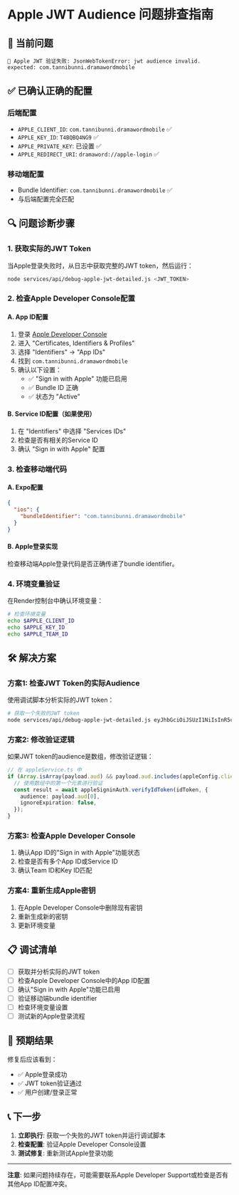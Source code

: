 # Apple JWT Audience 问题排查指南

## 🚨 **当前问题**
```
🍎 Apple JWT 验证失败: JsonWebTokenError: jwt audience invalid. expected: com.tannibunni.dramawordmobile
```

## ✅ **已确认正确的配置**

### 后端配置
- `APPLE_CLIENT_ID`: `com.tannibunni.dramawordmobile` ✅
- `APPLE_KEY_ID`: `T4BQBQ4NG9` ✅
- `APPLE_PRIVATE_KEY`: 已设置 ✅
- `APPLE_REDIRECT_URI`: `dramaword://apple-login` ✅

### 移动端配置
- Bundle Identifier: `com.tannibunni.dramawordmobile` ✅
- 与后端配置完全匹配

## 🔍 **问题诊断步骤**

### 1. 获取实际的JWT Token
当Apple登录失败时，从日志中获取完整的JWT token，然后运行：

```bash
node services/api/debug-apple-jwt-detailed.js <JWT_TOKEN>
```

### 2. 检查Apple Developer Console配置

#### A. App ID配置
1. 登录 [Apple Developer Console](https://developer.apple.com/account/)
2. 进入 "Certificates, Identifiers & Profiles"
3. 选择 "Identifiers" → "App IDs"
4. 找到 `com.tannibunni.dramawordmobile`
5. 确认以下设置：
   - ✅ "Sign in with Apple" 功能已启用
   - ✅ Bundle ID 正确
   - ✅ 状态为 "Active"

#### B. Service ID配置（如果使用）
1. 在 "Identifiers" 中选择 "Services IDs"
2. 检查是否有相关的Service ID
3. 确认 "Sign in with Apple" 配置

### 3. 检查移动端代码

#### A. Expo配置
```json
{
  "ios": {
    "bundleIdentifier": "com.tannibunni.dramawordmobile"
  }
}
```

#### B. Apple登录实现
检查移动端Apple登录代码是否正确传递了bundle identifier。

### 4. 环境变量验证

在Render控制台中确认环境变量：
```bash
# 检查环境变量
echo $APPLE_CLIENT_ID
echo $APPLE_KEY_ID
echo $APPLE_TEAM_ID
```

## 🛠️ **解决方案**

### 方案1: 检查JWT Token的实际Audience
使用调试脚本分析实际的JWT token：

```bash
# 获取一个失败的JWT token
node services/api/debug-apple-jwt-detailed.js eyJhbGciOiJSUzI1NiIsInR5cCI6IkpXVCIsImtpZCI6IjEyMzQ1Njc4OTAifQ...
```

### 方案2: 修改验证逻辑
如果JWT token的audience是数组，修改验证逻辑：

```typescript
// 在 appleService.ts 中
if (Array.isArray(payload.aud) && payload.aud.includes(appleConfig.clientId)) {
  // 使用数组中的第一个元素进行验证
  const result = await appleSigninAuth.verifyIdToken(idToken, {
    audience: payload.aud[0],
    ignoreExpiration: false,
  });
}
```

### 方案3: 检查Apple Developer Console
1. 确认App ID的"Sign in with Apple"功能状态
2. 检查是否有多个App ID或Service ID
3. 确认Team ID和Key ID匹配

### 方案4: 重新生成Apple密钥
1. 在Apple Developer Console中删除现有密钥
2. 重新生成新的密钥
3. 更新环境变量

## 📋 **调试清单**

- [ ] 获取并分析实际的JWT token
- [ ] 检查Apple Developer Console中的App ID配置
- [ ] 确认"Sign in with Apple"功能已启用
- [ ] 验证移动端bundle identifier
- [ ] 检查环境变量设置
- [ ] 测试新的Apple登录流程

## 🎯 **预期结果**

修复后应该看到：
- ✅ Apple登录成功
- ✅ JWT token验证通过
- ✅ 用户创建/登录正常

## 📞 **下一步**

1. **立即执行**: 获取一个失败的JWT token并运行调试脚本
2. **检查配置**: 验证Apple Developer Console设置
3. **测试修复**: 重新测试Apple登录功能

---

**注意**: 如果问题持续存在，可能需要联系Apple Developer Support或检查是否有其他App ID配置冲突。 